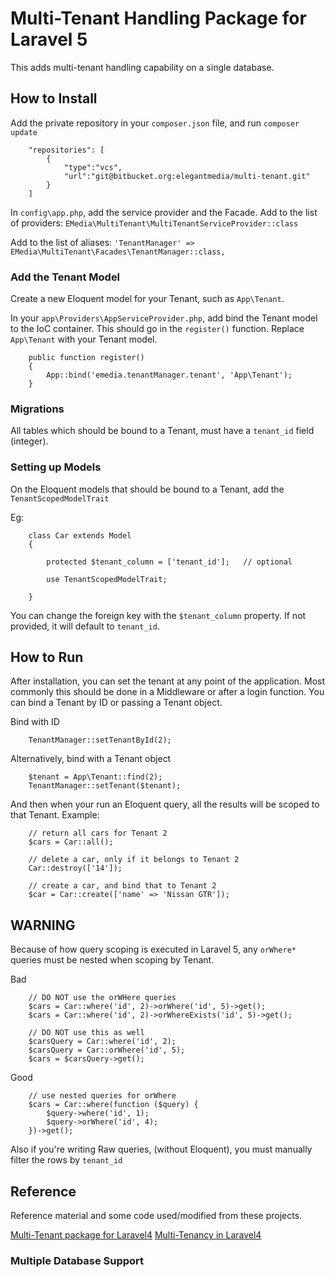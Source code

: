 # Multi-Tenant Handling Package for Laravel 5

This adds multi-tenant handling capability on a single database.

## How to Install

Add the private repository in your `composer.json` file, and run `composer update`

```
	"repositories": [
        {
            "type":"vcs",
            "url":"git@bitbucket.org:elegantmedia/multi-tenant.git"
        }
    ]
```

In `config\app.php`, add the service provider and the Facade.
Add to the list of providers:
`EMedia\MultiTenant\MultiTenantServiceProvider::class`

Add to the list of aliases:
`'TenantManager' => EMedia\MultiTenant\Facades\TenantManager::class,`


### Add the Tenant Model

Create a new Eloquent model for your Tenant, such as `App\Tenant`.

In your `app\Providers\AppServiceProvider.php`, add bind the Tenant model to the IoC container. This should go in the `register()` function. Replace `App\Tenant` with your Tenant model.

```
	public function register()
    {
        App::bind('emedia.tenantManager.tenant', 'App\Tenant');
    }
```

### Migrations
All tables which should be bound to a Tenant, must have a `tenant_id` field (integer).

### Setting up Models

On the Eloquent models that should be bound to a Tenant, add the `TenantScopedModelTrait`

Eg:

```
	class Car extends Model
    {
    
        protected $tenant_column = ['tenant_id'];   // optional
    
        use TenantScopedModelTrait;
    
    }
```

You can change the foreign key with the `$tenant_column` property. If not provided, it will default to `tenant_id`.


## How to Run

After installation, you can set the tenant at any point of the application. Most commonly this should be done in a Middleware or after a login function. You can bind a Tenant by ID or passing a Tenant object.

Bind with ID
```
	TenantManager::setTenantById(2);
```

Alternatively, bind with a Tenant object
```
	$tenant = App\Tenant::find(2);
	TenantManager::setTenant($tenant);
```

And then when your run an Eloquent query, all the results will be scoped to that Tenant.
Example:
```
	// return all cars for Tenant 2
	$cars = Car::all();
	
	// delete a car, only if it belongs to Tenant 2
	Car::destroy(['14']);
	
	// create a car, and bind that to Tenant 2
	$car = Car::create(['name' => 'Nissan GTR']);
```

## WARNING
Because of how query scoping is executed in Laravel 5, any `orWhere*` queries must be nested when scoping by Tenant.

Bad
```
	// DO NOT use the orWHere queries
    $cars = Car::where('id', 2)->orWhere('id', 5)->get();
    $cars = Car::where('id', 2)->orWhereExists('id', 5)->get();
    
    // DO NOT use this as well
    $carsQuery = Car::where('id', 2);
    $carsQuery = Car::orWhere('id', 5);
    $cars = $carsQuery->get();
```

Good
```
    // use nested queries for orWhere
    $cars = Car::where(function ($query) {
        $query->where('id', 1);
        $query->orWhere('id', 4);
    })->get();
```

Also if you're writing Raw queries, (without Eloquent), you must manually filter the rows by `tenant_id`


## Reference
Reference material and some code used/modified from these projects.

[Multi-Tenant package for Laravel4](https://github.com/AuraEQ/laravel-multi-tenant)
[Multi-Tenancy in Laravel4](http://culttt.com/2014/03/31/multi-tenancy-laravel-4/)

### Multiple Database Support
